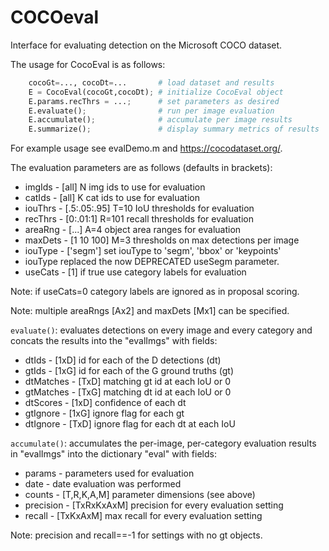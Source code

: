# COCOeval

Interface for evaluating detection on the Microsoft COCO dataset.

The usage for CocoEval is as follows:
```python
    cocoGt=..., cocoDt=...       # load dataset and results
    E = CocoEval(cocoGt,cocoDt); # initialize CocoEval object
    E.params.recThrs = ...;      # set parameters as desired
    E.evaluate();                # run per image evaluation
    E.accumulate();              # accumulate per image results
    E.summarize();               # display summary metrics of results
```
For example usage see evalDemo.m and https://cocodataset.org/.

The evaluation parameters are as follows (defaults in brackets):
- imgIds     - [all] N img ids to use for evaluation
- catIds     - [all] K cat ids to use for evaluation
- iouThrs    - [.5:.05:.95] T=10 IoU thresholds for evaluation
- recThrs    - [0:.01:1] R=101 recall thresholds for evaluation
- areaRng    - [...] A=4 object area ranges for evaluation
- maxDets    - [1 10 100] M=3 thresholds on max detections per image
- iouType    - ['segm'] set iouType to 'segm', 'bbox' or 'keypoints'
- iouType replaced the now DEPRECATED useSegm parameter.
- useCats    - [1] if true use category labels for evaluation

Note: if useCats=0 category labels are ignored as in proposal scoring.

Note: multiple areaRngs [Ax2] and maxDets [Mx1] can be specified.

`evaluate()`: evaluates detections on every image and every category and concats the results into the "evalImgs" with fields:
- dtIds      - [1xD] id for each of the D detections (dt)
- gtIds      - [1xG] id for each of the G ground truths (gt)
- dtMatches  - [TxD] matching gt id at each IoU or 0
- gtMatches  - [TxG] matching dt id at each IoU or 0
- dtScores   - [1xD] confidence of each dt
- gtIgnore   - [1xG] ignore flag for each gt
- dtIgnore   - [TxD] ignore flag for each dt at each IoU

`accumulate()`: accumulates the per-image, per-category evaluation results in "evalImgs" into the dictionary "eval" with fields:
- params     - parameters used for evaluation
- date       - date evaluation was performed
- counts     - [T,R,K,A,M] parameter dimensions (see above)
- precision  - [TxRxKxAxM] precision for every evaluation setting
- recall     - [TxKxAxM] max recall for every evaluation setting

Note: precision and recall==-1 for settings with no gt objects.
